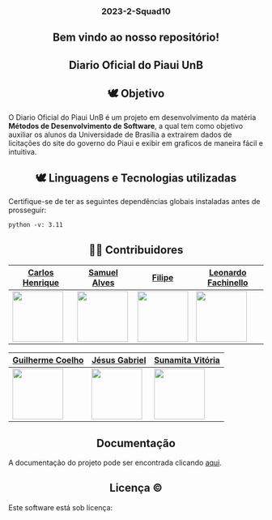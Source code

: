 <div align="center">
  <h3> 2023-2-Squad10 </h3>
</div>

<div align="center">
  <h2>Bem vindo ao nosso repositório! </h2>
</div> 

<div align="center">
  <h2>Diario Oficial do Piaui UnB </h2>
</div> 

<div align="center">
  <h2>🕊 Objetivo </h2>
</div> 

O Diario Oficial do Piaui UnB é um projeto em desenvolvimento da matéria **Métodos de Desenvolvimento de Software**, a qual tem como objetivo auxiliar os alunos da Universidade de Brasília a extrairem dados de licitações do site do governo do Piaui e exibir em graficos de maneira fácil e intuitiva.

<div align="center">
  <h2>🕊 Linguagens e Tecnologias utilizadas </h2>
</div> 
  Certifique-se de ter as seguintes dependências globais instaladas antes de prosseguir:

  	python -v: 3.11

<div align="center">
  <h2>👨‍💻 Contribuidores </h2>
</div> 

| [Carlos Henrique](https://github.com/Carlos42511)            | [Samuel Alves](https://github.com/samuelalvess)              | [Filipe](https://github.com/Filipe-002)                | [Leonardo Fachinello](https://github.com/LeoFacB)              |
| ------------------------------------------------------------- | --------------------------------------------------------- | ----------------------------------------------------------- | ---------------------------------------------------------- |
| <img src="https://avatars.githubusercontent.com/u/119907827?v=4" width="100"/> | <img src="https://avatars.githubusercontent.com/u/87997616?v=4" width="100" /> | <img src="https://avatars.githubusercontent.com/u/90454615?v=4" width="100"/> | <img src="https://avatars.githubusercontent.com/u/124631520?v=4" width="100"/> |

| [Guilherme Coelho](https://github.com/Guilermanoo)            | [Jésus Gabriel](https://github.com/xgabrielcv)              | [Sunamita Vitória](https://github.com/Sunamit)                |    
| ------------------------------------------------------------- | --------------------------------------------------------- | ----------------------------------------------------------- | 
| <img src="https://avatars.githubusercontent.com/u/98980548?v=4" width="100"/> | <img src="https://avatars.githubusercontent.com/u/101183266?v=4" width="100" /> | <img src="https://avatars.githubusercontent.com/u/109704535?v=4" width="100"/> | 


<div align="center">
  <h2>Documentação </h2>
</div> 

A documentação do projeto pode ser encontrada clicando [aqui](https://unb-mds.github.io/2023-2-Squad10/).

<div align="center">
  <h2>Licença © </h2>
</div> 

Este software está sob licença:

